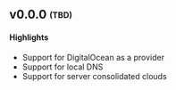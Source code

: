 ## v0.0.0 <sub><sup>(TBD)</sup></sub>

#### Highlights

* Support for DigitalOcean as a provider
* Support for local DNS
* Support for server consolidated clouds

